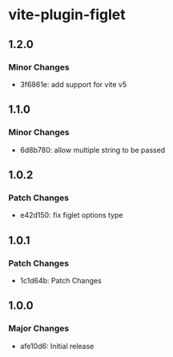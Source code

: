 # vite-plugin-figlet

## 1.2.0

### Minor Changes

- 3f6861e: add support for vite v5

## 1.1.0

### Minor Changes

- 6d8b780: allow multiple string to be passed

## 1.0.2

### Patch Changes

- e42d150: fix figlet options type

## 1.0.1

### Patch Changes

- 1c1d64b: Patch Changes

## 1.0.0

### Major Changes

- afe10d6: Initial release
